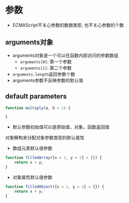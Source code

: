 # 参数

- ECMAScript不关心参数的数据类型, 也不关心参数的个数

## arguments对象

- arguments对象是一个可以在函数内部访问的参数数组 
  - `arguments[0]`: 第一个参数
  - `arguments[1]`: 第二个参数
- `arguments.length`返回参数个数
- arguments参数不反映参数的默认值

## default parameters

```javascript
function multiply(a, b = 1) {

}
```

- 默认参数初始值可以是原始值，对象，函数返回值

对象解构来分配对象参数类型的默认属性

- 数组元素默认值参数

```js
function filledArray([x = 1, y = 2] = []) {
    return x + y;
}
```

- 对象属性默认值参数

```js
function filledObject({x = 1, y = 2} = {}) {
    return x + y;
}
```
